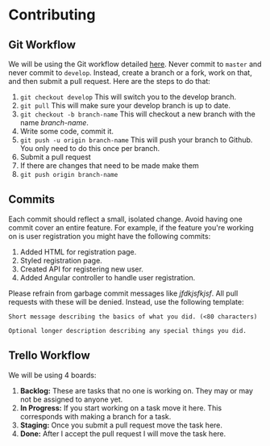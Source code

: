 # Contributing

Git Workflow
------------
We will be using the Git workflow detailed [here](http://nvie.com/posts/a-successful-git-branching-model/).
Never commit to ``master`` and never commit to ``develop``. Instead, create a branch or a fork, work on that, and then submit a pull request. 
Here are the steps to do that:

1. ``git checkout develop`` This will switch you to the develop branch.
2. ``git pull`` This will make sure your develop branch is up to date.
3. ``git checkout -b branch-name`` This will checkout a new branch with the name *branch-name*.
4. Write some code, commit it.
5. ``git push -u origin branch-name`` This will push your branch to Github. You only need to do this once per branch.
6. Submit a pull request
7. If there are changes that need to be made make them
8. ``git push origin branch-name``

Commits
-------
Each commit should reflect a small, isolated change. Avoid having one commit cover an entire feature. 
For example, if the feature you're working on is user registration you might have the following commits:

1. Added HTML for registration page.
2. Styled registration page.
3. Created API for registering new user.
4. Added Angular controller to handle user registration.

Please refrain from garbage commit messages like *jfdkjsfkjsf*. All pull requests
with these will be denied. Instead, use the following template:

    Short message describing the basics of what you did. (<80 characters)
    
    Optional longer description describing any special things you did.
     
Trello Workflow
---------------
We will be using 4 boards:

1. **Backlog:** These are tasks that no one is working on. They may or may not be assigned to anyone yet.
2. **In Progress:** If you start working on a task move it here. This corresponds with making a branch for a task.
3. **Staging:** Once you submit a pull request move the task here.
4. **Done:** After I accept the pull request I will move the task here.

